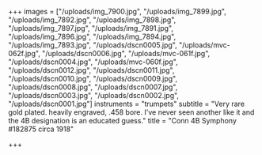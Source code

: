 +++
images = ["/uploads/img_7900.jpg", "/uploads/img_7899.jpg", "/uploads/img_7892.jpg", "/uploads/img_7898.jpg", "/uploads/img_7897.jpg", "/uploads/img_7891.jpg", "/uploads/img_7896.jpg", "/uploads/img_7894.jpg", "/uploads/img_7893.jpg", "/uploads/dscn0005.jpg", "/uploads/mvc-062f.jpg", "/uploads/dscn0006.jpg", "/uploads/mvc-061f.jpg", "/uploads/dscn0004.jpg", "/uploads/mvc-060f.jpg", "/uploads/dscn0012.jpg", "/uploads/dscn0011.jpg", "/uploads/dscn0010.jpg", "/uploads/dscn0009.jpg", "/uploads/dscn0008.jpg", "/uploads/dscn0007.jpg", "/uploads/dscn0003.jpg", "/uploads/dscn0002.jpg", "/uploads/dscn0001.jpg"]
instruments = "trumpets"
subtitle = "Very rare gold plated. heavily engraved, .458 bore. I've never seen another like it and the 4B designation is an educated guess."
title = "Conn 4B Symphony  #182875 circa 1918"

+++
